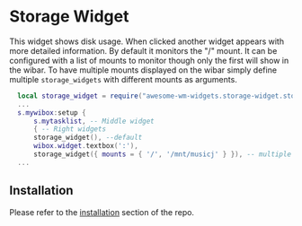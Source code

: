 # Storage Widget

This widget shows disk usage. When clicked another widget appears with more detailed information. By default it monitors the "/" mount. It can be configured with a
list of mounts to monitor though only the first will show in the wibar. To have
multiple mounts displayed on the wibar simply define multiple `storage_widgets`
with different mounts as arguments.


```lua
  local storage_widget = require("awesome-wm-widgets.storage-widget.storage-widget")
  ...
  s.mywibox:setup {
      s.mytasklist, -- Middle widget
      { -- Right widgets
      storage_widget(), --default
      wibox.widget.textbox(':'),
      storage_widget({ mounts = { '/', '/mnt/musicj' } }), -- multiple mounts
  ...

```

## Installation

Please refer to the [installation](https://github.com/streetturtle/awesome-wm-widgets#installation) section of the repo.
